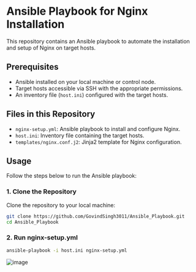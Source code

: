 # Ansible Playbook for Nginx Installation

This repository contains an Ansible playbook to automate the installation and setup of Nginx on target hosts. 

## Prerequisites

- Ansible installed on your local machine or control node.
- Target hosts accessible via SSH with the appropriate permissions.
- An inventory file (`host.ini`) configured with the target hosts.

## Files in this Repository

- `nginx-setup.yml`: Ansible playbook to install and configure Nginx.
- `host.ini`: Inventory file containing the target hosts.
- `templates/nginx.conf.j2`: Jinja2 template for Nginx configuration.

## Usage

Follow the steps below to run the Ansible playbook:

### 1. Clone the Repository

Clone the repository to your local machine:

```bash
git clone https://github.com/GovindSingh3011/Ansible_Playbook.git
cd Ansible_Playbook
```

### 2. Run nginx-setup.yml

```bash
ansible-playbook -i host.ini nginx-setup.yml
```

![image](https://github.com/user-attachments/assets/1cea8407-d52d-411d-99a0-f50c5277d382)

